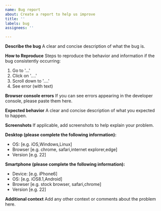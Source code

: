 ```yaml
---
name: Bug report
about: Create a report to help us improve
title: ''
labels: bug
assignees: ''

---
```


**Describe the bug**
A clear and concise description of what the bug is.

**How to Reproduce**
Steps to reproduce the behavior and information if the bug consistently occurring:
1. Go to '...'
2. Click on '....'
3. Scroll down to '....'
4. See error (with text)

**Browser console errors**
If you can see errors appearing in the developer console, please paste them here.

**Expected behavior**
A clear and concise description of what you expected to happen.

**Screenshots**
If applicable, add screenshots to help explain your problem.

**Desktop (please complete the following information):**
 - OS: [e.g. iOS,Windows,Linux]
 - Browser [e.g. chrome, safari,internet explorer,edge]
 - Version [e.g. 22]

**Smartphone (please complete the following information):**
 - Device: [e.g. iPhone6]
 - OS: [e.g. iOS8.1,Android]
 - Browser [e.g. stock browser, safari,chrome]
 - Version [e.g. 22]

**Additional context**
Add any other context or comments about the problem here.
